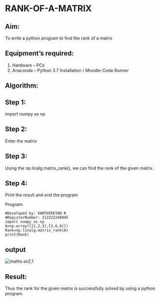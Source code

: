 # RANK-OF-A-MATRIX
## Aim:
To write a python program to find the rank of a matrix
## Equipment’s required:
1. 	Hardware – PCs
2. 	Anaconda – Python 3.7 Installation / Moodle-Code Runner
## Algorithm:
## Step 1:
import numpy as np

## Step 2:
Enter the matrix

## Step 3:
Using the np.linalg.matrix_rank(), we can find the rank of the given matrix.

## Step 4:
Print the result and end the program

Program:
```
#Developed by: KARTHIKEYAN R
#RegisterNumber: 212222240045
import numpy as np
A=np.array([[1,2,3],[3,6,9]])
Rank=np.linalg.matrix_rank(A)
print(Rank)
```
## output
![maths ex2,1](https://github.com/karthikeyan-R16/RANK-OF-A-MATRIX/assets/119421232/1a624fd9-c953-44a5-9abd-f9c3fcf39a28)

## Result:
Thus the rank for the given matrix is successfully solved by  using a python program.

